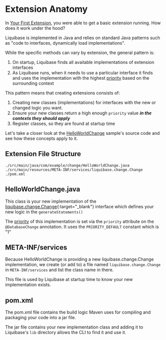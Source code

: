 # Extension Anatomy

In [Your First Extension](your-first-extension.md), you were able to get a basic extension running. How does it work under the hood?

Liquibase is implemented in Java and relies on standard Java patterns such as "code to interfaces, dynamically load implementations". 

While the specific methods can vary by extension, the general pattern is:

1. On startup, Liquibase finds all available implementations of extension interfaces
1. As Liquibase runs, when it needs to use a particular interface it finds and uses the implementation with the highest [priority](../code/architecture/service-discovery.md) based on the surrounding context

This pattern means that creating extensions consists of:

1. Creating new classes (implementations) for interfaces with the new or changed logic you want.
1. Ensure your new classes return a high enough `priority` value **_in the contexts they should apply_**
1. Register classes, so they are found at startup time

Let's take a closer look at the [HelloWorldChange](your-first-extension.md) sample's source code and see how these concepts apply to it.

## Extension File Structure

```
./src/main/java/com/example/change/HelloWorldChange.java
./src/main/resources/META-INF/services/liquibase.change.Change
./pom.xml
```

## HelloWorldChange.java

This class is your new implementation of the [liquibase.change.Change](https://javadocs.liquibase.com/liquibase-core/liquibase/change/Change.html){:target="_blank"} interface
which defines your new logic in the `generateStatements()`

The [priority](../code/architecture/service-discovery.md) of this implementation is set via the `priority` attribute on the `@DatabaseChange` annotation. 
It uses the `PRIORITY_DEFAULT` constant which is "1"

## META-INF/services

Because HelloWorldChange is providing a new liquibase.change.Change implementation, we create (or add to) a file named `liquibase.change.Change` in `META-INF/services` and list the class name in there.

This file is used by Liquibase at startup time to know your new implementation exists.

## pom.xml

The pom.xml file contains the build logic Maven uses for compiling and packaging your code into a jar file. 

The jar file contains your new implementation class and adding it to Liquibase's `lib` directory allows the CLI to find it and use it. 